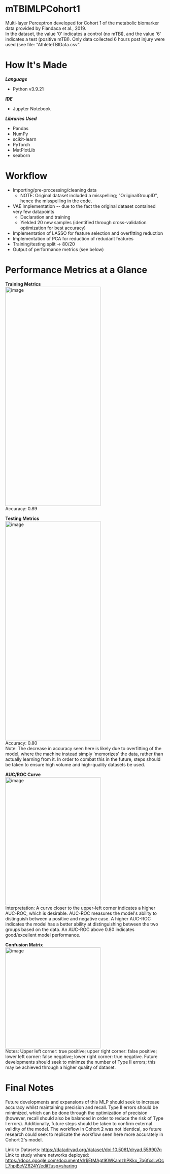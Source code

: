 # mTBIMLPCohort1

Multi-layer Perceptron developed for Cohort 1 of the metabolic biomarker data provided by Fiandaca et al., 2019.  
In the dataset, the value '0' indicates a control (no mTBI), and the value '6' indicates a test (positive mTBI). Only data collected 6 hours post injury were used (see file: "AthleteTBIData.csv".

# How It's Made

**_Language_**
- Python v3.9.21
  
**_IDE_**
- Jupyter Notebook
  
**_Libraries Used_**
- Pandas
- NumPy
- scikit-learn
- PyTorch
- MatPlotLib
- seaborn


# Workflow
- Importing/pre-processing/cleaning data
     - NOTE: Original dataset included a misspelling; "OriiginalGroupID", hence the misspelling in the code.
- VAE Implementation -- due to the fact the original dataset contained very few datapoints
     - Declaration and training
     - Yielded 20 new samples (identified through cross-validation optimization for best accuracy)
- Implementation of LASSO for feature selection and overfitting reduction
- Implementation of PCA for reduction of redudant features
- Training/testing split -> 80/20
- Output of performance metrics (see below)

# Performance Metrics at a Glance
__Training Metrics__  
<img width="300" height="690" alt="image" src="https://github.com/user-attachments/assets/fe39ba21-4969-4307-ac9f-783d9bd47371" />  
Accuracy: 0.89  

__Testing Metrics__  
<img width="300" height="690" alt="image" src="https://github.com/user-attachments/assets/d41c1d8f-2097-4302-99ea-121ba13adfdb" />  
Accuracy: 0.80  
Note: The decrease in accuracy seen here is likely due to overfitting of the model, where the machine instead simply 'memorizes' the data, rather than actually learning from it. In order to combat this in the future, steps should be taken to ensure high volume and high-quality datasets be used.  

__AUC/ROC Curve__  
<img width="300" height="403" alt="image" src="https://github.com/user-attachments/assets/75848887-19ef-4047-8734-64a12c80a0aa" />  
Interpretation: A curve closer to the upper-left corner indicates a higher AUC-ROC, which is desirable. AUC-ROC measures the model's ability to distinguish between a positive and negative case. A higher AUC-ROC indicates the model has a better ability at distinguishing between the two groups based on the data. An AUC-ROC above 0.80 indicates good/excellent model performance.  

__Confusion Matrix__  
<img width="300" height="318" alt="image" src="https://github.com/user-attachments/assets/5a8af044-0402-4a74-badb-3edc5e9c247f" />  
Notes: Upper left corner: true positive; upper right corner: false positive; lower left corner: false negative; lower right corner: true negative. Future developments should seek to minimze the number of Type II errors;  this may be achieved through a higher quality of dataset.

# Final Notes  
Future developments and expansions of this MLP should seek to increase accuracy whilst maintaining precision and recall. Type II errors should be minimized, which can be done through the optimization of precision (however, recall should also be balanced in order to reduce the risk of Type I errors). Additionally, future steps should be taken to confirm external validity of the model. The workflow in Cohort 2 was not identical, so future research could seek to replicate the workflow seen here more accurately in Cohort 2's model.  

Link to Datasets:
https://datadryad.org/dataset/doi:10.5061/dryad.559907q  
Link to study where networks deployed:
https://docs.google.com/document/d/1jEtMAgtlKWKamzhPKkx_7q6fxsLvOcL7hpjEeVZ624Y/edit?usp=sharing
